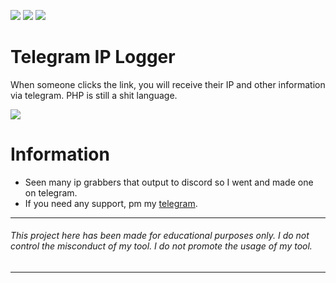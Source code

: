 ![](https://img.shields.io/github/watchers/qro/ip-logger?style=social) ![](https://img.shields.io/github/stars/qro/ip-logger?style=social) ![](https://img.shields.io/github/forks/qro/ip-logger?style=social)

# Telegram IP Logger
When someone clicks the link, you will receive their IP and other information via telegram. PHP is still a shit language.

![](https://cdn.discordapp.com/attachments/631162287968747550/795106360034459689/unknown.png)

# Information
- Seen many ip grabbers that output to discord so I went and made one on telegram. 
- If you need any support, pm my <a href="https://t.me/aflozza">telegram</a>.

---
###### This project here has been made for educational purposes only. I do not control the misconduct of my tool. I do not promote the usage of my tool.
---

